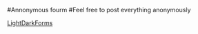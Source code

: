 #Annonymous fourm
#Feel free to post everything anonymously

[LightDarkForms](https://untoldextacy.github.io/LightDarkForms/)
